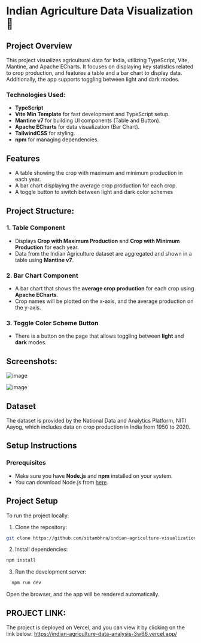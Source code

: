 
 # Indian Agriculture Data Visualization 🌿
 
## Project Overview

This project visualizes agricultural data for India, utilizing TypeScript, Vite, Mantine, and Apache ECharts. It focuses on displaying key statistics related to crop production, and features a table and a bar chart to display data. Additionally, the app supports toggling between light and dark modes.

### Technologies Used:
- **TypeScript** 
- **Vite Min Template** for fast development and TypeScript setup.
- **Mantine v7** for building UI components (Table and Button).
- **Apache ECharts** for data visualization (Bar Chart).
- **TailwindCSS** for styling.
- **npm** for managing dependencies.


## Features
- A table showing the crop with maximum and minimum production in each year.
- A bar chart displaying the average crop production for each crop.
- A toggle button to switch between light and dark color schemes
  
## Project Structure:
### 1. Table Component
- Displays **Crop with Maximum Production** and **Crop with Minimum Production** for each year.
- Data from the Indian Agriculture dataset are aggregated and shown in a table using **Mantine v7**.

### 2. Bar Chart Component
- A bar chart that shows the **average crop production** for each crop using **Apache ECharts**.
- Crop names will be plotted on the x-axis, and the average production on the y-axis.

### 3. Toggle Color Scheme Button
- There is a button on the page that allows toggling between **light** and **dark** modes.

 ## Screenshots:
 ![image](https://github.com/user-attachments/assets/ab586f23-664a-4828-89ef-96ba11a9dd56)
 
 ![image](https://github.com/user-attachments/assets/66b50494-4abb-4122-9a8f-8cccf54063d7)
 
## Dataset
The dataset is provided by the National Data and Analytics Platform, NITI Aayog, which includes data on crop production in India from 1950 to 2020.
  
## Setup Instructions

### Prerequisites
- Make sure you have **Node.js** and **npm** installed on your system.
- You can download Node.js from [here](https://nodejs.org/).

## Project Setup
To run the project locally:

1. Clone the repository:

```bash
git clone https://github.com/sitambhra/indian-agriculture-visualization.git
```
2. Install dependencies:

```bash
npm install
```
3. Run the development server:
 ```bash
   npm run dev
```
Open the browser, and the app will be rendered automatically.

## PROJECT LINK:
The project is deployed on Vercel, and you can view it by clicking on the link below:
https://indian-agriculture-data-analysis-3w66.vercel.app/ 

